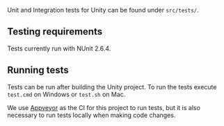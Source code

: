 
Unit and Integration tests for Unity can be found under `src/tests/`.

## Testing requirements
Tests currently run with NUnit 2.6.4.

## Running tests
Tests can be run after building the Unity project. To run the tests execute `test.cmd` on Windows or `test.sh` on Mac.

We use [Appveyor](https://ci.appveyor.com/project/github-windows/unity/build/tests) as the CI for this project to run tests, but it is also necessary to run tests locally when making code changes.

